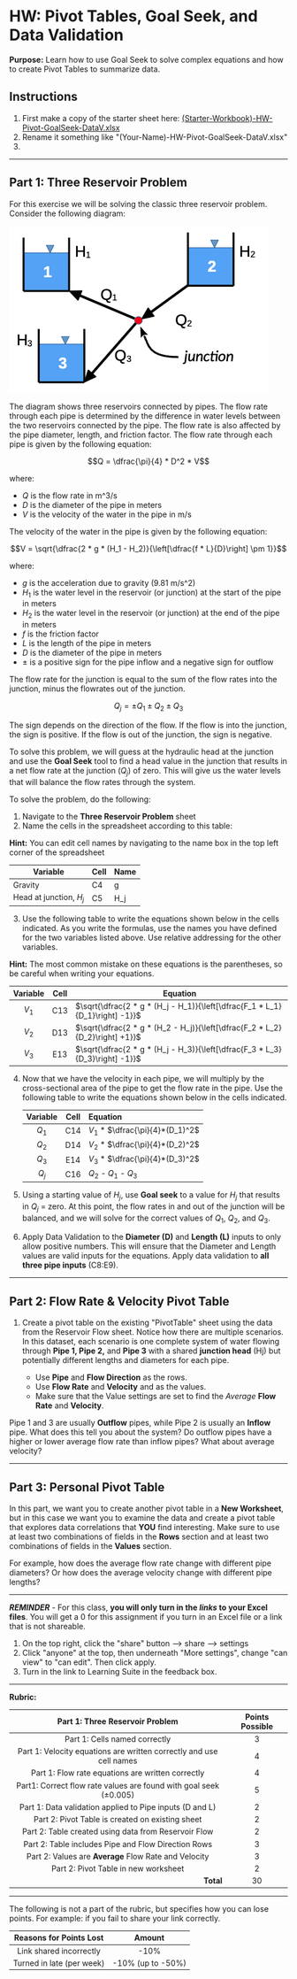 #  HW: Pivot Tables, Goal Seek, and Data Validation

**Purpose:** Learn how to use Goal Seek to solve complex equations and how to create Pivot Tables to summarize data.

## Instructions
1. First make a copy of the starter sheet here: [(Starter-Workbook)-HW-Pivot-GoalSeek-DataV.xlsx](%28Starter-Workbook%29-HW-Pivot-GoalSeek-DataV.xlsx)
2. Rename it something like "(Your-Name)-HW-Pivot-GoalSeek-DataV.xlsx"
3. 
---

## Part 1: Three Reservoir Problem

For this exercise we will be solving the classic three reservoir problem. Consider the following diagram:

![three_res.png](goalseek_images/three_res.png)

The diagram shows three reservoirs connected by pipes. The flow rate through each pipe is determined by the 
difference in water levels between the two reservoirs connected by the pipe. The flow rate is also affected by the pipe diameter, length, and friction factor. The flow rate through each pipe is given by the following equation:

$$Q = \dfrac{\pi}{4} * D^2 * V$$

where: 

- $Q$ is the flow rate in m^3/s
- $D$ is the diameter of the pipe in meters
- $V$ is the velocity of the water in the pipe in m/s

The velocity of the water in the pipe is given by the following equation:

$$V = \sqrt{\dfrac{2 * g * (H_1 - H_2)}{\left[\dfrac{f * L}{D}\right] \pm 1}}$$

where:

- $g$ is the acceleration due to gravity (9.81 m/s^2)
- $H_1$ is the water level in the reservoir (or junction) at the start of the pipe in meters
- $H_2$ is the water level in the reservoir (or junction) at the end of the pipe in meters
- $f$ is the friction factor
- $L$ is the length of the pipe in meters
- $D$ is the diameter of the pipe in meters
- $\pm$ is a positive sign for the pipe inflow and a negative sign for outflow

The flow rate for the junction is equal to the sum of the flow rates into the junction, minus the flowrates out of the 
junction.

$$Q_{j} = \pm Q_{1} \pm Q_{2} \pm Q_{3}$$

The sign depends on the direction of the flow. If the flow is into the junction, the sign is positive. If the flow is out of the junction, the sign is negative.

To solve this problem, we will guess at the hydraulic head at the junction and use the **Goal Seek** tool to find a head 
value
in the 
junction that results in a 
net 
flow 
rate at the junction ($Q_j$) of zero. This will give us the water levels that will balance the flow rates through the 
system.

To solve the problem, do the following:

1. Navigate to the **Three Reservoir Problem** sheet
2. Name the cells in the spreadsheet according to this table:

**Hint:** You can edit cell names by navigating to the name box in the top left corner of the spreadsheet

   | Variable                | Cell | Name |
   |-------------------------|------|------|
   | Gravity                 | C4   | g    |
   | Head at junction, $H_j$ | C5   | H_j  |

3. Use the following table to write the equations shown below in the cells indicated. As you write the formulas, use the names you have defined for the two variables listed above. Use relative addressing for the other variables.

**Hint:** The most common mistake on these equations is the parentheses, so be careful when writing your equations.

   | Variable | Cell | Equation                                                                     |
   |:--------:|:----:|------------------------------------------------------------------------------|
   |  $V_1$   | C13  | $\sqrt{\dfrac{2 * g * (H_j - H_1)}{\left[\dfrac{F_1 * L_1}{D_1}\right] -1}}$ |
   |  $V_2$   | D13  | $\sqrt{\dfrac{2 * g * (H_2 - H_j)}{\left[\dfrac{F_2 * L_2}{D_2}\right] +1}}$ |
   |  $V_3$   | E13  | $\sqrt{\dfrac{2 * g * (H_j - H_3)}{\left[\dfrac{F_3 * L_3}{D_3}\right] -1}}$ |


4. Now that we have the velocity in each pipe, we will multiply by the cross-sectional area of the pipe to get the 
   flow rate in the pipe. Use the 
   following table to write the equations shown below in the cells indicated. 

   | Variable |   Cell   | Equation                         |
   |:--------:|:--------:|----------------------------------|
   |  $Q_1$   |   C14    | $V_1$ * $\dfrac{\pi}{4}*(D_1)^2$ |
   |  $Q_2$   |   D14    | $V_2$ * $\dfrac{\pi}{4}*(D_2)^2$ |
   |  $Q_3$   |   E14    | $V_3$ * $\dfrac{\pi}{4}*(D_3)^2$ |
   |  $Q_j$   |   C16    | $Q_2$ - $Q_1$ - $Q_3$            |

5. Using a starting value of $H_j$, use **Goal seek** to a value for $H_j$ that results in $Q_j$ = zero. At this point,
   the flow rates in and out of the junction will be balanced, and we will solve for the correct values of $Q_1$, 
   $Q_2$, and $Q_3$.

6. Apply Data Validation to the **Diameter (D)** and **Length (L)** inputs to only allow positive numbers. This will 
   ensure that the Diameter and Length values are valid inputs for the equations. Apply data validation to **all 
   three pipe inputs** (C8:E9).

---

## Part 2: Flow Rate & Velocity Pivot Table
1. Create a pivot table on the existing "PivotTable" sheet using the data from the Reservoir Flow sheet. Notice how 
   there are multiple scenarios. In this dataset, each scenario is one complete system of water flowing through 
   **Pipe 1, Pipe 2,** and **Pipe 3** with a shared **junction head** (Hj) but potentially different lengths and 
   diameters for 
   each pipe. 

   * Use **Pipe** and **Flow Direction** as the rows.
   * Use **Flow Rate** and **Velocity** and  as the values.
   * Make sure that the Value settings are set to find the _Average_ **Flow Rate** and **Velocity**.

Pipe 1 and 3 are usually **Outflow** pipes, while Pipe 2 is usually an **Inflow** pipe. What does this tell you about 
the system? Do outflow pipes have a higher or lower average flow rate than inflow pipes? What about average velocity?

---

## Part 3: Personal Pivot Table 

In this part, we want you to create another pivot table in a **New Worksheet**, but in this case we want you to examine the data and create a pivot table that explores data correlations that **YOU** find interesting. Make sure to use at least two combinations of fields in the **Rows** section and at least two combinations of fields in the **Values** section.

For example, how does the average flow rate change with different pipe diameters? Or how does the average velocity change with different pipe lengths?

---

**_REMINDER_** - For this class, **you will only turn in the _links_ to your Excel files**. You will get a 0 for this assignment if you turn in an Excel file or a link that is not shareable. 

1. On the top right, click the "share" button --> share --> settings
2. Click "anyone" at the top, then underneath "More settings", change "can view" to "can edit". Then click apply. 
3. Turn in the link to Learning Suite in the feedback box.

---

**Rubric:**

|                      Part 1: Three Reservoir Problem                       | Points Possible |
|:--------------------------------------------------------------------------:|:---------------:|
|                       Part 1: Cells named correctly                        |        3        |
|    Part 1: Velocity equations are written correctly and use cell names     |        4        |
|             Part 1: Flow rate equations are written correctly              |        4        |
|     Part1: Correct flow rate values are found with goal seek (±0.005)      |        5        |
|          Part 1: Data validation applied to Pipe inputs (D and L)          |        2        |
|              Part 2: Pivot Table is created on existing sheet              |        2        |
|            Part 2: Table created using data from Reservoir Flow            |        2        |
|            Part 2: Table includes Pipe and Flow Direction Rows             |        3        |
|           Part 2: Values are **Average** Flow Rate and Velocity            |        3        |
|                    Part 2: Pivot Table in new worksheet                    |        2        |
|               <div style="text-align: right">**Total**</div>               |       30        |

---

The following is not a part of the rubric, but specifies how you can lose points. For example: if you fail to share your link correctly.

| **Reasons for Points Lost** |    **Amount**     |  
|:---------------------------:|:-----------------:|
|   Link shared incorrectly   |       -10%        |
|  Turned in late (per week)  | -10% (up to -50%) |
